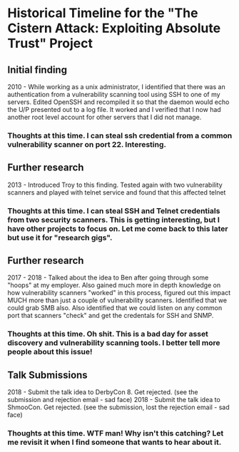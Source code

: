 # Historical Timeline for the "The Cistern Attack: Exploiting Absolute Trust" Project

## Initial finding
2010 - While working as a unix administrator, I identified that there was an authentication from a vulnerability scanning tool using SSH to one of my servers. Edited OpenSSH and recompiled it so that the daemon would echo the U/P presented out to a log file. It worked and I verified that I now had another root level account for other servers that I did not manage.
### Thoughts at this time. I can steal ssh credential from a common vulnerability scanner on port 22. Interesting.

## Further research
2013 - Introduced Troy to this finding. Tested again with two vulnerability scanners and played with telnet service and found that this affected telnet
### Thoughts at this time. I can steal SSH and Telnet credentials from two security scanners. This is getting interesting, but I have other projects to focus on. Let me come back to this later but use it for "research gigs".

## Further research
2017 - 2018 - Talked about the idea to Ben after going through some "hoops" at my employer. Also gained much more in depth knowledge on how vulnerability scanners "worked" in this process, figured out this impact MUCH more than just a couple of vulnerability scanners. Identified that we could grab SMB also. Also identified that we could listen on any common port that scanners "check" and get the credentals for SSH and SNMP.
### Thoughts at this time. Oh shit. This is a bad day for asset discovery and vulnerability scanning tools. I better tell more people about this issue!

## Talk Submissions
2018 - Submit the talk idea to DerbyCon 8. Get rejected. (see the submission and rejection email - sad face)
2018 - Submit the talk idea to ShmooCon. Get rejected. (see the submission, lost the rejection email - sad face)
### Thoughts at this time. WTF man! Why isn't this catching? Let me revisit it when I find someone that wants to hear about it.

